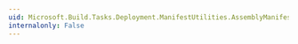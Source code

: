 ```yaml
---
uid: Microsoft.Build.Tasks.Deployment.ManifestUtilities.AssemblyManifest.#ctor
internalonly: False
---
```

